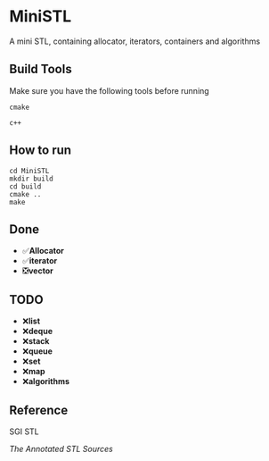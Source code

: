 # MiniSTL

A mini STL, containing allocator, iterators, containers and algorithms



## Build Tools

Make sure you have the following tools before running

```cmake```

```c++```

## How to run

```
cd MiniSTL
mkdir build
cd build
cmake ..
make
```

## Done

- ✅**Allocator**
- ✅**iterator**
- ❎**vector**

## TODO

- ❌**list**
- ❌**deque**
- ❌**stack**
- ❌**queue**
- ❌**set**
- ❌**map**
- ❌**algorithms**

## Reference

SGI STL

*The Annotated STL Sources*





